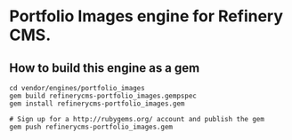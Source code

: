 # Portfolio Images engine for Refinery CMS.

## How to build this engine as a gem

    cd vendor/engines/portfolio_images
    gem build refinerycms-portfolio_images.gempspec
    gem install refinerycms-portfolio_images.gem
    
    # Sign up for a http://rubygems.org/ account and publish the gem
    gem push refinerycms-portfolio_images.gem
